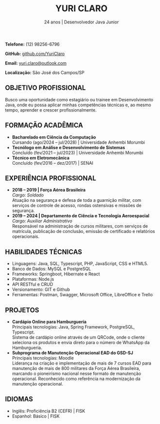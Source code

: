 <!DOCTYPE html>
<html lang="pt-BR">
<head>
    <meta charset="UTF-8">
    <meta name="viewport" content="width=device-width, initial-scale=1.0">
</head>
<body>
    <div class="container">
        <header>
            <h1>YURI CLARO</h1>
            <p>24 anos | Desenvolvedor Java Junior</p>
        </header>
        <div class="contact-info">
            <p><strong>Telefone:</strong> (12) 98256-6796</p>
            <p><strong>GitHub:</strong> <a href="https://github.com/YuriClaro">github.com/YuriClaro</a></p>
            <p><strong>Email:</strong> <a href="mailto:yuri.claro@outlook.com">yuri.claro@outlook.com</a></p>
            <p><strong>Localização:</strong> São José dos Campos/SP</p>
        </div>
        <section>
            <h2 class="section-title">OBJETIVO PROFISSIONAL</h2>
            <p>Busco uma oportunidade como estagiário ou trainee em Desenvolvimento Java, onde eu possa aplicar minhas competências técnicas e, ao mesmo tempo, aprender e crescer profissionalmente.</p>
        </section>
        <section>
            <h2 class="section-title">FORMAÇÃO ACADÊMICA</h2>
            <ul>
                <li><strong>Bacharelado em Ciência da Computação</strong><br>Cursando (ago/2024 – jul/2028) | Universidade Anhembi Morumbi</li>
                <li><strong>Tecnólogo em Análise e Desenvolvimento de Sistemas</strong><br>Concluído (fev/2021 – jul/2023) | Universidade Anhembi Morumbi</li>
                <li><strong>Técnico em Eletromecânica</strong><br>Concluído (fev/2016 – dez/2017) | SENAI</li>
            </ul>
        </section>
        <section>
            <h2 class="section-title">EXPERIÊNCIA PROFISSIONAL</h2>
            <ul>
                <li>
                    <strong>2018 – 2019 | Força Aérea Brasileira</strong><br>
                    <em>Cargo: Soldado</em><br>
                    Atuação na segurança e defesa de toda a guarnição militar, com serviços de controle de acesso, rondas ostensivas e missões de segurança.
                </li>
                <li>
                    <strong>2019 – 2024 | Departamento de Ciência e Tecnologia Aeroespacial</strong><br>
                    <em>Cargo: Auxiliar Administrativo</em><br>
                    Responsável na administração de cursos militares, com serviços de matrícula, publicação de conclusão, emissão de certificado e relatórios operacionais.
                </li>
            </ul>
        </section>
        <section>
            <h2 class="section-title">HABILIDADES TÉCNICAS</h2>
            <ul>
                <li>Linguagens: Java, SQL, Typescript, PHP, JavaScript, CSS e HTML5.</li>
                <li>Banco de Dados: MySQL e PostgreSQL</li>
                <li>Frameworks: Springboot, Hibernate e React</li>
                <li>Plataformas: Node.js</li>
                <li>API RESTful e CRUD</li>
                <li>Versionamento: GIT e Github</li>
                <li>Ferramentas: Postman, Swagger, Microsoft Office, LibreOffice e Trello</li>
            </ul>
        </section>
        <section>
            <h2 class="section-title">PROJETOS</h2>
            <ul>
                <li>
                    <strong>Cardápio Online para Hamburgueria</strong><br>
                    Principais tecnologias: Java, Spring Framework, PostgreSQL, Typescript.<br>
                    Sistema de cardápio online através de um QRCode, onde o cliente seleciona os produtos e envia direto para o número de WhatsApp da Hamburgueria.
                </li>
                <li>
                    <strong>Subprograma de Manutenção Operacional EAD do GSD-SJ</strong><br>
                    Principais tecnologias: Moodle<br>
                    Liderança na criação e implementação de mais de 7 cursos EAD para manutenção de mais de 800 militares da Força Aérea Brasileira, marcando o pioneirismo nacional nesse formato de manutenção operacional. Reconhecido como referência na modernização da manutenção operacional.
                </li>
            </ul>
        </section>
        <section>
            <h2 class="section-title">IDIOMAS</h2>
            <ul>
                <li>Inglês: Proficiência B2 (CEFR) | FISK</li>
                <li>Espanhol: Básico | FISK</li>
            </ul>
        </section>
    </div>
</body>
</html>
